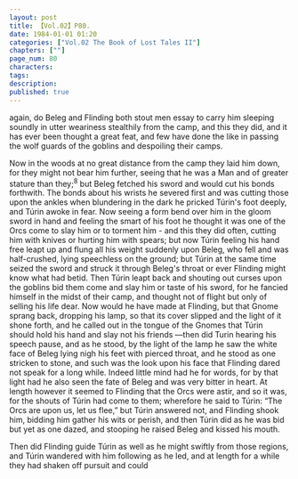 ```yaml
---
layout: post
title: 【Vol.02】P80.
date: 1984-01-01 01:20
categories: ["Vol.02 The Book of Lost Tales II"]
chapters: [""]
page_num: 80
characters: 
tags: 
description: 
published: true
---
```


<p style="text-indent: 0;">
again, do Beleg and Flinding both stout men essay to carry him sleeping soundly in utter weariness stealthily from the camp, and this they did, and it has ever been thought a great feat, and few have done the like in passing the wolf guards of the goblins and despoiling their camps.
</p>

Now in the woods at no great distance from the camp they laid him down, for they might not bear him further, seeing that he was a Man and of greater stature than they;<SUP>8</SUP> but Beleg fetched his sword and would cut his bonds forthwith. The bonds about his wrists he severed first and was cutting those upon the ankles when blundering in the dark he pricked Túrin's foot deeply, and Túrin awoke in fear. Now seeing a form bend over him in the gloom sword in hand and feeling the smart of his foot he thought it was one of the Orcs come to slay him or to torment him - and this they did often, cutting him with knives or hurting him with spears; but now Túrin feeling his hand free leapt up and flung all his weight suddenly upon Beleg, who fell and was half-crushed, lying speechless on the ground; but Túrin at the same time seized the sword and struck it through Beleg's throat or ever Flinding might know what had betid. Then Túrin leapt back and shouting out curses upon the goblins bid them come and slay him or taste of his sword, for he fancied himself in the midst of their camp, and thought not of flight but only of selling his life dear. Now would he have made at Flinding, but that Gnome sprang back, dropping his lamp, so that its cover slipped and the light of it shone forth, and he called out in the tongue of the Gnomes that Túrin should hold his hand and slay not his friends —then did Turin hearing his speech pause, and as he stood, by the light of the lamp he saw the white face of Beleg lying nigh his feet with pierced throat, and he stood as one stricken to stone, and such was the look upon his face that Flinding dared not speak for a long while. Indeed little mind had he for words, for by that light had he also seen the fate of Beleg and was very bitter in heart. At length however it seemed to Flinding that the Orcs were astir, and so it was, for the shouts of Túrin had come to them; wherefore he said to Túrin: “The Orcs are upon us, let us flee,” but Túrin answered not, and Flinding shook him, bidding him gather his wits or perish, and then Túrin did as he was bid but yet as one dazed, and stooping he raised Beleg and kissed his mouth.

Then did Flinding guide Túrin as well as he might swiftly from those regions, and Túrin wandered with him following as he led, and at length for a while they had shaken off pursuit and could


